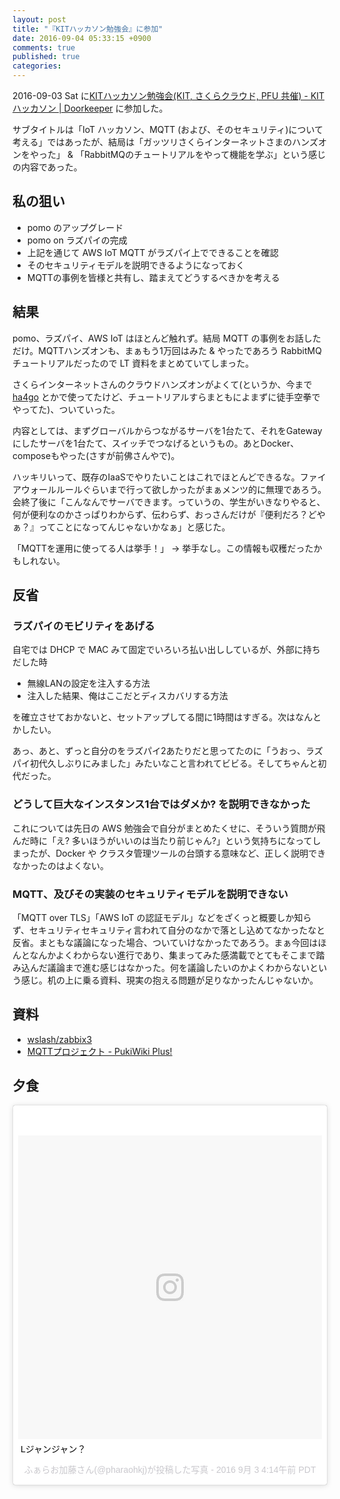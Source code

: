 ```yaml
---
layout: post
title: "『KITハッカソン勉強会』に参加"
date: 2016-09-04 05:33:15 +0900
comments: true
published: true
categories: 
---
```


2016-09-03 Sat に[KITハッカソン勉強会(KIT, さくらクラウド, PFU 共催) - KIT ハッカソン | Doorkeeper](https://kithackation.doorkeeper.jp/events/51290) に参加した。

サブタイトルは「IoT ハッカソン、MQTT (および、そのセキュリティ)について考える」ではあったが、結局は「ガッツリさくらインターネットさまのハンズオンをやった」 & 「RabbitMQのチュートリアルをやって機能を学ぶ」という感じの内容であった。

## 私の狙い

- pomo のアップグレード
- pomo on ラズパイの完成
- 上記を通じて AWS IoT MQTT がラズパイ上でできることを確認
- そのセキュリティモデルを説明できるようになっておく
- MQTTの事例を皆様と共有し、踏まえてどうするべきかを考える

## 結果

pomo、ラズパイ、AWS IoT はほとんど触れず。結局 MQTT の事例をお話しただけ。MQTTハンズオンも、まぁもう1万回はみた & やったであろう RabbitMQ チュートリアルだったので LT 資料をまとめていてしまった。

さくらインターネットさんのクラウドハンズオンがよくて(というか、今まで [ha4go](https://kanazawa.ha4go.net/) とかで使ってたけど、チュートリアルすらまともによまずに徒手空拳でやってた)、ついていった。

内容としては、まずグローバルからつながるサーバを1台たて、それをGatewayにしたサーバを1台たて、スイッチでつなげるというもの。あとDocker、composeもやった(さすが前佛さんやで)。

ハッキリいって、既存のIaaSでやりたいことはこれでほとんどできるな。ファイアウォールルールぐらいまで行って欲しかったがまぁメンツ的に無理であろう。会終了後に「こんなんでサーバできます。っていうの、学生がいきなりやると、何が便利なのかさっぱりわからず、伝わらず、おっさんだけが『便利だろ？どやぁ？』ってことになってんじゃないかなぁ」と感じた。

「MQTTを運用に使ってる人は挙手！」 → 挙手なし。この情報も収穫だったかもしれない。

## 反省

### ラズパイのモビリティをあげる

自宅では DHCP で MAC みて固定でいろいろ払い出ししているが、外部に持ちだした時

- 無線LANの設定を注入する方法
- 注入した結果、俺はここだとディスカバリする方法

を確立させておかないと、セットアップしてる間に1時間はすぎる。次はなんとかしたい。

あっ、あと、ずっと自分のをラズパイ2あたりだと思ってたのに「うおっ、ラズパイ初代久しぶりにみました」みたいなこと言われてビビる。そしてちゃんと初代だった。


### どうして巨大なインスタンス1台ではダメか? を説明できなかった

これについては先日の AWS 勉強会で自分がまとめたくせに、そういう質問が飛んだ時に「え? 多いほうがいいのは当たり前じゃん?」という気持ちになってしまったが、Docker や クラスタ管理ツールの台頭する意味など、正しく説明できなかったのはよくない。


### MQTT、及びその実装のセキュリティモデルを説明できない

「MQTT over TLS」「AWS IoT の認証モデル」などをざくっと概要しか知らず、セキュリティセキュリティ言われて自分のなかで落とし込めてなかったなと反省。まともな議論になった場合、ついていけなかったであろう。まぁ今回はほんとなんかよくわからない進行であり、集まってみた感満載でとてもそこまで踏み込んだ議論まで進む感じはなかった。何を議論したいのかよくわからないという感じ。机の上に乗る資料、現実の抱える問題が足りなかったんじゃないか。

## 資料

- [wslash/zabbix3](https://github.com/wslash/zabbix3)
- [MQTTプロジェクト - PukiWiki Plus!](http://www.kitnet.org/hackathon/index.php?MQTT%E3%83%97%E3%83%AD%E3%82%B8%E3%82%A7%E3%82%AF%E3%83%88)

## 夕食

<blockquote class="instagram-media" data-instgrm-captioned data-instgrm-version="7" style=" background:#FFF; border:0; border-radius:3px; box-shadow:0 0 1px 0 rgba(0,0,0,0.5),0 1px 10px 0 rgba(0,0,0,0.15); margin: 1px; max-width:658px; padding:0; width:99.375%; width:-webkit-calc(100% - 2px); width:calc(100% - 2px);"><div style="padding:8px;"> <div style=" background:#F8F8F8; line-height:0; margin-top:40px; padding:50.0% 0; text-align:center; width:100%;"> <div style=" background:url(data:image/png;base64,iVBORw0KGgoAAAANSUhEUgAAACwAAAAsCAMAAAApWqozAAAABGdBTUEAALGPC/xhBQAAAAFzUkdCAK7OHOkAAAAMUExURczMzPf399fX1+bm5mzY9AMAAADiSURBVDjLvZXbEsMgCES5/P8/t9FuRVCRmU73JWlzosgSIIZURCjo/ad+EQJJB4Hv8BFt+IDpQoCx1wjOSBFhh2XssxEIYn3ulI/6MNReE07UIWJEv8UEOWDS88LY97kqyTliJKKtuYBbruAyVh5wOHiXmpi5we58Ek028czwyuQdLKPG1Bkb4NnM+VeAnfHqn1k4+GPT6uGQcvu2h2OVuIf/gWUFyy8OWEpdyZSa3aVCqpVoVvzZZ2VTnn2wU8qzVjDDetO90GSy9mVLqtgYSy231MxrY6I2gGqjrTY0L8fxCxfCBbhWrsYYAAAAAElFTkSuQmCC); display:block; height:44px; margin:0 auto -44px; position:relative; top:-22px; width:44px;"></div></div> <p style=" margin:8px 0 0 0; padding:0 4px;"> <a href="https://www.instagram.com/p/BJ5Ed-Ggf2x/" style=" color:#000; font-family:Arial,sans-serif; font-size:14px; font-style:normal; font-weight:normal; line-height:17px; text-decoration:none; word-wrap:break-word;" target="_blank">Lジャンジャン？</a></p> <p style=" color:#c9c8cd; font-family:Arial,sans-serif; font-size:14px; line-height:17px; margin-bottom:0; margin-top:8px; overflow:hidden; padding:8px 0 7px; text-align:center; text-overflow:ellipsis; white-space:nowrap;">ふぁらお加藤さん(@pharaohkj)が投稿した写真 - <time style=" font-family:Arial,sans-serif; font-size:14px; line-height:17px;" datetime="2016-09-03T11:14:33+00:00">2016 9月 3 4:14午前 PDT</time></p></div></blockquote> <script async defer src="//platform.instagram.com/en_US/embeds.js"></script>
